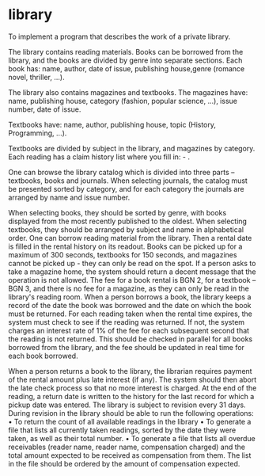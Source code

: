 # library
To implement a program that describes the work of a private library.

The library contains reading materials. Books can be borrowed from the library, and the books are divided by genre into separate sections. Each book has: name, author, date of issue, publishing house,genre (romance novel, thriller, ...).

The library also contains magazines and textbooks. The magazines have: name, publishing house, category (fashion, popular science, ...), issue number, date of issue.

Textbooks have: name, author, publishing house, topic (History, Programming, ...).

Textbooks are divided by subject in the library, and magazines by category. Each reading has a claim history list where you fill in:
<rental date> - <return date>.

One can browse the library catalog which is divided into three parts – textbooks, books and journals. When selecting journals, the catalog must be presented sorted by category, and for each category the journals are arranged by name and issue number.

When selecting books, they should be sorted by genre, with books displayed from the most recently published to the oldest.
When selecting textbooks, they should be arranged by subject and name in alphabetical order.
One can borrow reading material from the library. Then a rental date is filled in the rental history on its readout.
Books can be picked up for a maximum of 300 seconds, textbooks for 150 seconds, and magazines cannot be picked up - they can only be read on the spot. If a person asks to take a magazine home, the system should return a decent message that the operation is not allowed.
The fee for a book rental is BGN 2, for a textbook – BGN 3, and there is no fee for a magazine, as they can only be read in the library's reading room.
When a person borrows a book, the library keeps a record of the date the book was borrowed and the date on which the book must be returned.
For each reading taken when the rental time expires, the system must check to see if the reading was returned. If not, the system charges an interest rate of 1% of the fee for each subsequent second that the reading is not returned. This should be checked in parallel for all books borrowed from the library, and the fee should be updated in real time for each book borrowed.

When a person returns a book to the library, the librarian requires payment of the rental amount plus late interest (if any). The system should then abort the late check process so that no more interest is charged. At the end of the reading, a return date is written to the history for the last record for which a pickup date was entered.
The library is subject to revision every 31 days.
During revision in the library should be able to run
the following operations:
• To return the count of all available readings in the library
• To generate a file that lists all currently taken readings, sorted by the date they were taken, as well as their total number.
• To generate a file that lists all overdue receivables (reader name, reader name, compensation charged) and the total amount expected to be received as compensation from them. The list in the file should be ordered by the amount of compensation expected.
